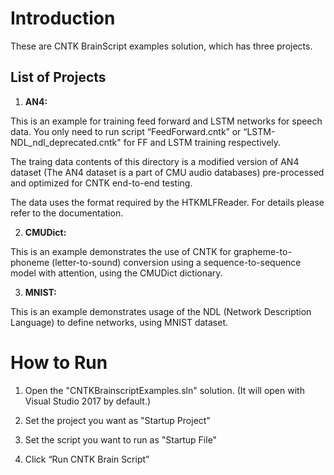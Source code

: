 # Introduction

These are CNTK BrainScript examples solution, which has three projects.

## List of Projects

1. **AN4:**

This is an example for training feed forward and LSTM networks for speech data.
You only need to run script “FeedForward.cntk” or “LSTM-NDL_ndl_deprecated.cntk" for FF and LSTM training respectively.

The traing data contents of this directory is a modified version of AN4 dataset (The AN4 dataset is a part of CMU audio databases) pre-processed and optimized for CNTK end-to-end testing.

The data uses the format required by the HTKMLFReader. For details please refer to the documentation.


2. **CMUDict:**

This is an example demonstrates the use of CNTK for grapheme-to-phoneme (letter-to-sound) conversion using a sequence-to-sequence model with attention, using the CMUDict dictionary.

3. **MNIST:**

This is an example demonstrates usage of the NDL (Network Description Language) to define networks, using MNIST dataset.

# How to Run

1. Open the "CNTKBrainscriptExamples.sln" solution. (It will open with Visual Studio 2017 by default.)

2. Set the project you want as "Startup Project"

3. Set the script you want to run as "Startup File"

4. Click “Run CNTK Brain Script”
